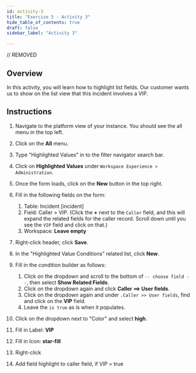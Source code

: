 ```yaml
---
id: activity-3
title: "Exercise 5 - Activity 3"
hide_table_of_contents: true
draft: false
sidebar_label: "Activity 3"

---
```


// REMOVED

## Overview
In this activity, you will learn how to highlight list fields. Our customer wants us to show on the list view that this incident involves a VIP. 

## Instructions

1. Navigate to the platform view of your instance. You should see the all menu in the top left.
2. Click on the **All** menu.
3. Type "Highlighted Values" in to the filter navigator search bar.
4. Click on **Highlighted Values** under `Workspace Experience > Administration`.
5. Once the form loads, click on the **New** button in the top right.
6. Fill in the following fields on the form:
   1. Table: Incident [incident]
   2. Field: Caller > VIP. (Click the **+** next to the `Caller` field, and this will expand the related fields for the caller record. Scroll down until you see the `VIP` field and click on that.)
   3. Workspace: **Leave empty**
7. Right-click header, click **Save**.
8. In the "Highlighted Value Conditions" related list, click **New**.
9. Fill in the condition builder as follows:
   1.  Click on the dropdown and scroll to the bottom of `-- choose field --`, then select **Show Related Fields**.
   2.  Click on the dropdown again and click **Caller ==> User fields**.
   3.  Click on the dropdown again and under `.Caller >> User fields`, find and click on the **VIP** field.
   4.  Leave the `is true` as is when it populates.
10. Click on the dropdown next to "Color" and select **high**.
11. Fill in Label: **VIP**
12. Fill in Icon: **star-fill**
13. Right-click 

17.	Add field highlight to caller field, if VIP = true
